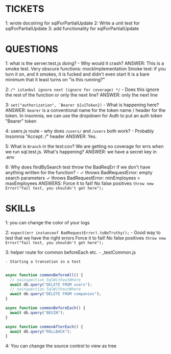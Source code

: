 # TICKETS
1: wrote docstring for sqlForPartialUpdate
2: Write a unit test for sqlForPartialUpdate
3: add functionality for sqlForPartialUpdate


# QUESTIONS
1: what is the server.test.js doing?
    - Why would it crash?
    ANSWER: This is a smoke test. Very obscure functions: mockImplementation
        Smoke test: if you turn it on, and it smokes, it is fucked and didn't even start
        It is a bare minimum that it least turns on "is this running?"

2: `/* istanbul ignore next (ignore for coverage) */`
    - Does this ignore the rest of the function or only the next line?
     ANSWER: only the next line

3: ```set("authorization", `Bearer ${u1Token})```
    - What is happening here?
    ANSWER: `bearer` is a conventional name for the token name / header for the token.
    In insomnia, we can use the dropdown for Auth to put an auth token "Bearer" token

4: users.js route
    - why does `/users/` and `/users` both work?
      - Probably Insomnia "Accept: */*" header
      ANSWER: Yes.

5: What is `Branch` in the test:cov?
    We are getting no coverage for errs when we run sql.test.js. What's happening?
    ANSWER: we have a secret key in .env

6: Why does findBySearch test throw the BadReqErr if we don't have anything written
    for the function?
        -  ✓ throws BadRequestError: empty search parameters
            ✓ throws BadRequestError: minEmployees > maxEmployees
        ANSWERS:  Force it to fail! No false positives
        `throw new Error("fail test, you shouldn't get here");`


# SKILLs
1: you can change the color of your logs

2: `expect(err instanceof BadRequestError).toBeTruthy();`
    - Good way to test that we have the right errors
    Force it to fail! No false positives
    `throw new Error("fail test, you shouldn't get here");`

3: helper route for common beforeEach etc.
    - _testCommon.js

    - Starting a transation in a test
``` js

async function commonBeforeAll() {
  // noinspection SqlWithoutWhere
  await db.query("DELETE FROM users");
  // noinspection SqlWithoutWhere
  await db.query("DELETE FROM companies");
}

async function commonBeforeEach() {
  await db.query("BEGIN");
}

async function commonAfterEach() {
  await db.query("ROLLBACK");
}
```

4: You can change the source control to view as tree